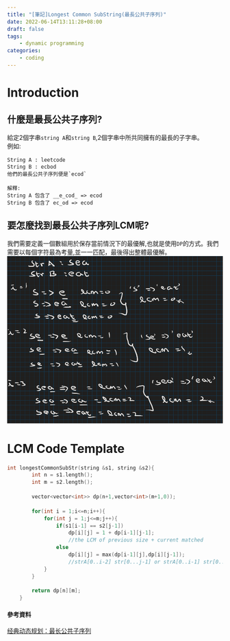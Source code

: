```yaml
---
title: "[筆記]Longest Common SubString(最長公共子序列)"
date: 2022-06-14T13:11:28+08:00
draft: false
tags:
    - dynamic programming
categories:
    - coding
---
```

# Introduction 
## 什麼是最長公共子序列?
給定2個字串`string A`和`string B`,2個字串中所共同擁有的最長的子字串。  
例如:
```
String A : leetcode
String B : ecbod
他們的最長公共子序列便是`ecod`

解釋:
String A 包含了 __e_cod_ => ecod
String B 包含了 ec_od => ecod
```
## 要怎麼找到最長公共子序列LCM呢?
我們需要定義一個數組用於保存當前情況下的最優解,也就是使用`DP`的方式。我們需要以每個字符最為考量,並一一匹配，最後得出整體最優解。
![LCM](/imgs/leetcodesHelper/lcm.png)

# LCM Code Template 
```c++
int longestCommonSubStr(string &s1, string &s2){
        int n = s1.length();
        int m = s2.length();

        vector<vector<int>> dp(n+1,vector<int>(m+1,0));

        for(int i = 1;i<=n;i++){
            for(int j = 1;j<=m;j++){
                if(s1[i-1] == s2[j-1])
                    dp[i][j] = 1 + dp[i-1][j-1]; 
                    //the LCM of previous size + current matched
                else
                    dp[i][j] = max(dp[i-1][j],dp[i][j-1]); 
                    //strA[0..i-2] str[0...j-1] or strA[0..i-1] str[0...j-2] check which one have the longest LCM
            }
        }

        return dp[n][m];
    }
```

#### 參考資料
[经典动态规划：最长公共子序列](https://labuladong.github.io/algo/3/24/76/)
